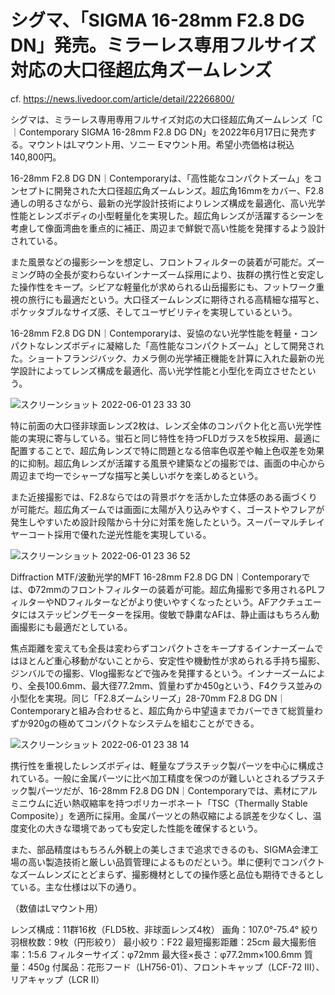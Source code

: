 # シグマ、「SIGMA 16-28mm F2.8 DG DN」発売。ミラーレス専用フルサイズ対応の大口径超広角ズームレンズ

cf. https://news.livedoor.com/article/detail/22266800/



シグマは、ミラーレス専用専用フルサイズ対応の大口径超広角ズームレンズ「C｜Contemporary SIGMA 16-28mm F2.8 DG DN」を2022年6月17日に発売する。マウントはLマウント用、ソニー Eマウント用。希望小売価格は税込140,800円。

16-28mm F2.8 DG DN｜Contemporaryは、「高性能なコンパクトズーム」をコンセプトに開発された大口径超広角ズームレンズ。超広角16mmをカバー、F2.8通しの明るさながら、最新の光学設計技術によりレンズ構成を最適化、高い光学性能とレンズボディの小型軽量化を実現した。超広角レンズが活躍するシーンを考慮して像面湾曲を重点的に補正、周辺まで鮮鋭で高い性能を発揮するよう設計されている。


また風景などの撮影シーンを想定し、フロントフィルターの装着が可能だ。ズーミング時の全長が変わらないインナーズーム採用により、抜群の携行性と安定した操作性をキープ。シビアな軽量化が求められる山岳撮影にも、フットワーク重視の旅行にも最適だという。大口径ズームレンズに期待される高精細な描写と、ポケッタブルなサイズ感、そしてユーザビリティを実現しているという。

16-28mm F2.8 DG DN｜Contemporaryは、妥協のない光学性能を軽量・コンパクトなレンズボディに凝縮した「高性能なコンパクトズーム」として開発された。ショートフランジバック、カメラ側の光学補正機能を計算に入れた最新の光学設計によってレンズ構成を最適化、高い光学性能と小型化を両立させたという。

![スクリーンショット 2022-06-01 23 33 30](https://user-images.githubusercontent.com/1782095/171430432-90539161-a47f-4b3d-a248-718b292821e9.png)


特に前面の大口径非球面レンズ2枚は、レンズ全体のコンパクト化と高い光学性能の実現に寄与している。蛍石と同じ特性を持つFLDガラスを5枚採用、最適に配置することで、超広角レンズで特に問題となる倍率色収差や軸上色収差を効果的に抑制。超広角レンズが活躍する風景や建築などの撮影では、画面の中心から周辺まで均一でシャープな描写と美しいボケを楽しめるという。

また近接撮影では、F2.8ならではの背景ボケを活かした立体感のある画づくりが可能だ。超広角ズームでは画面に太陽が入り込みやすく、ゴーストやフレアが発生しやすいため設計段階から十分に対策を施したという。スーパーマルチレイヤーコート採用で優れた逆光性能を実現している。

![スクリーンショット 2022-06-01 23 36 52](https://user-images.githubusercontent.com/1782095/171430749-d2e6e467-7403-43b2-b906-270125856fd0.png)

Diffraction MTF/波動光学的MFT
16-28mm F2.8 DG DN｜Contemporaryでは、Φ72mmのフロントフィルターの装着が可能。超広角撮影で多用されるPLフィルターやNDフィルターなどがより使いやすくなったという。AFアクチュエータにはステッピングモーターを採用。俊敏で静粛なAFは、静止画はもちろん動画撮影にも最適だとしている。

焦点距離を変えても全長は変わらずコンパクトさをキープするインナーズームではほとんど重心移動がないことから、安定性や機動性が求められる手持ち撮影、ジンバルでの撮影、Vlog撮影などで強みを発揮するという。インナーズームにより、全長100.6mm、最大径77.2mm、質量わずか450gという、F4クラス並みの小型化を実現。同じ「F2.8ズームシリーズ」28-70mm F2.8 DG DN｜Contemporaryと組み合わせると、超広角から中望遠までカバーできて総質量わずか920gの極めてコンパクトなシステムを組むことができる。

![スクリーンショット 2022-06-01 23 38 14](https://user-images.githubusercontent.com/1782095/171430986-210b5960-7d8d-4420-a85b-c9971a156cfc.png)

携行性を重視したレンズボディは、軽量なプラスチック製パーツを中心に構成されている。一般に金属パーツに比べ加工精度を保つのが難しいとされるプラスチック製パーツだが、16-28mm F2.8 DG DN｜Contemporaryでは、素材にアルミニウムに近い熱収縮率を持つポリカーボネート「TSC（Thermally Stable Composite）」を適所に採用。金属パーツとの熱収縮による誤差を少なくし、温度変化の大きな環境であっても安定した性能を確保するという。

また、部品精度はもちろん外観上の美しさまで追求できるのも、SIGMA会津工場の高い製造技術と厳しい品質管理によるものだという。単に便利でコンパクトなズームレンズにとどまらず、撮影機材としての操作感と品位も期待できるとしている。主な仕様は以下の通り。

（数値はLマウント用）

レンズ構成：11群16枚（FLD5枚、非球面レンズ4枚）
画角：107.0°-75.4°
絞り羽根枚数：9枚（円形絞り）
最小絞り：F22
最短撮影距離：25cm
最大撮影倍率：1:5.6
フィルターサイズ：φ72mm
最大径×長さ：φ77.2mm×100.6mm
質量：450g
付属品：花形フード（LH756-01）、フロントキャップ（LCF-72 III）、リアキャップ（LCR II）
